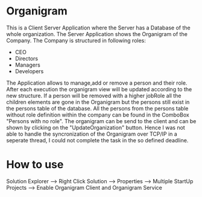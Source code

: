 # Organigram

This is a Client Server Application where the Server has a Database of the whole organization.
The Server Application shows the Organigram of the Company. 
The Company is structured in following roles:
- CEO
- Directors
- Managers
- Developers

The Application allows to manage,add or remove a person and their role.
After each execution the organigram view will be updated according to the new structure.
If a person will be removed with a higher jobRole all the children elements are gone in the Organigram but 
the persons still exist in the persons table of the database. All the persons from the persons table without role definition within the company can be found in the ComboBox "Persons with no role".
The organigram can be send to the client and can be shown by clicking on the "UpdateOrganization" button.
Hence I was not able to handle the syncronization of the Organigram over TCP/IP in a seperate thread, I could not complete the task in the so defined deadline. 

# How to use
Solution Explorer --> Right Click Solution --> Properties --> Multiple StartUp Projects --> Enable Organigram Client and Organigram Service 



